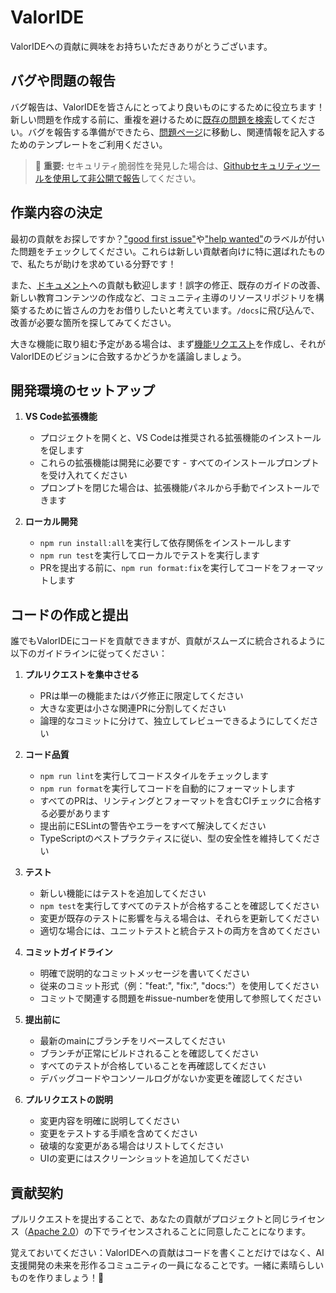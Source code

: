 # ValorIDE

ValorIDEへの貢献に興味をお持ちいただきありがとうございます。

## バグや問題の報告

バグ報告は、ValorIDEを皆さんにとってより良いものにするために役立ちます！新しい問題を作成する前に、重複を避けるために[既存の問題を検索](https://github.com/valkyrlabs/valoride/issues)してください。バグを報告する準備ができたら、[問題ページ](https://github.com/valkyrlabs/valoride/issues/new/choose)に移動し、関連情報を記入するためのテンプレートをご利用ください。

<blockquote class='warning-note'>
    🔐 <b>重要:</b> セキュリティ脆弱性を発見した場合は、<a href="https://github.com/valkyrlabs/valoride/security/advisories/new">Githubセキュリティツールを使用して非公開で報告</a>してください。
</blockquote>

## 作業内容の決定

最初の貢献をお探しですか？["good first issue"](https://github.com/valkyrlabs/valoride/labels/good%20first%20issue)や["help wanted"](https://github.com/valkyrlabs/valoride/labels/help%20wanted)のラベルが付いた問題をチェックしてください。これらは新しい貢献者向けに特に選ばれたもので、私たちが助けを求めている分野です！

また、[ドキュメント](https://github.com/valkyrlabs/valoride/tree/main/docs)への貢献も歓迎します！誤字の修正、既存のガイドの改善、新しい教育コンテンツの作成など、コミュニティ主導のリソースリポジトリを構築するために皆さんの力をお借りしたいと考えています。`/docs`に飛び込んで、改善が必要な箇所を探してみてください。

大きな機能に取り組む予定がある場合は、まず[機能リクエスト](https://github.com/valkyrlabs/valoride/discussions/categories/feature-requests?discussions_q=is%3Aopen+category%3A%22Feature+Requests%22+sort%3Atop)を作成し、それがValorIDEのビジョンに合致するかどうかを議論しましょう。

## 開発環境のセットアップ

1. **VS Code拡張機能**

   - プロジェクトを開くと、VS Codeは推奨される拡張機能のインストールを促します
   - これらの拡張機能は開発に必要です - すべてのインストールプロンプトを受け入れてください
   - プロンプトを閉じた場合は、拡張機能パネルから手動でインストールできます

2. **ローカル開発**
   - `npm run install:all`を実行して依存関係をインストールします
   - `npm run test`を実行してローカルでテストを実行します
   - PRを提出する前に、`npm run format:fix`を実行してコードをフォーマットします

## コードの作成と提出

誰でもValorIDEにコードを貢献できますが、貢献がスムーズに統合されるように以下のガイドラインに従ってください：

1. **プルリクエストを集中させる**

   - PRは単一の機能またはバグ修正に限定してください
   - 大きな変更は小さな関連PRに分割してください
   - 論理的なコミットに分けて、独立してレビューできるようにしてください

2. **コード品質**

   - `npm run lint`を実行してコードスタイルをチェックします
   - `npm run format`を実行してコードを自動的にフォーマットします
   - すべてのPRは、リンティングとフォーマットを含むCIチェックに合格する必要があります
   - 提出前にESLintの警告やエラーをすべて解決してください
   - TypeScriptのベストプラクティスに従い、型の安全性を維持してください

3. **テスト**

   - 新しい機能にはテストを追加してください
   - `npm test`を実行してすべてのテストが合格することを確認してください
   - 変更が既存のテストに影響を与える場合は、それらを更新してください
   - 適切な場合には、ユニットテストと統合テストの両方を含めてください

4. **コミットガイドライン**

   - 明確で説明的なコミットメッセージを書いてください
   - 従来のコミット形式（例："feat:", "fix:", "docs:"）を使用してください
   - コミットで関連する問題を#issue-numberを使用して参照してください

5. **提出前に**

   - 最新のmainにブランチをリベースしてください
   - ブランチが正常にビルドされることを確認してください
   - すべてのテストが合格していることを再確認してください
   - デバッグコードやコンソールログがないか変更を確認してください

6. **プルリクエストの説明**
   - 変更内容を明確に説明してください
   - 変更をテストする手順を含めてください
   - 破壊的な変更がある場合はリストしてください
   - UIの変更にはスクリーンショットを追加してください

## 貢献契約

プルリクエストを提出することで、あなたの貢献がプロジェクトと同じライセンス（[Apache 2.0](LICENSE)）の下でライセンスされることに同意したことになります。

覚えておいてください：ValorIDEへの貢献はコードを書くことだけではなく、AI支援開発の未来を形作るコミュニティの一員になることです。一緒に素晴らしいものを作りましょう！🚀

